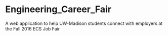 # Engineering_Career_Fair
A web application to help UW-Madison students connect with employers at the Fall 2016 ECS Job Fair
